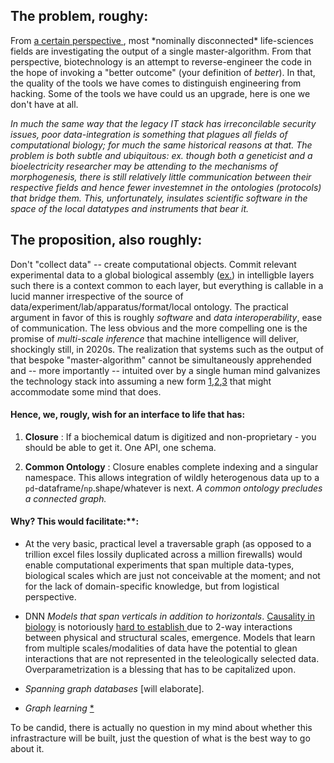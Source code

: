 ## The problem, roughy: 


From [  a certain perspective  ](https://eplex.cs.ucf.edu/papers/lehman_alife08.pdf), most \*nominally disconnected\* life-sciences fields are investigating the output of a single master-algorithm. From that perspective, biotechnology is an attempt to reverse-engineer the code in the hope of invoking a "better outcome" (your definition of *better*). In that, the quality of the tools we have comes to distinguish engineering from hacking. Some of the tools we have could us an upgrade, here is one we don't have at all.


*In much the same way that the legacy IT stack has irreconcilable security issues, poor data-integration is something that plagues all fields of computational biology; for much the same historical reasons at that. The problem is both subtle and ubiquitous: ex. though both a geneticist and a bioelectricity researcher may be attending to the mechanisms of morphogenesis, there is still relatively little communication between their respective fields and hence fewer investemnet in the ontologies (protocols) that bridge them. This, unfortunately, insulates scientific software in the space of the local datatypes and instruments that bear it.* 


## The proposition, also roughly:

Don't "collect data" -- create computational objects. Commit relevant experimental data to a global biological assembly ([ex.](https://pdb101.rcsb.org/learn/guide-to-understanding-pdb-data/biological-assemblies)) in intelligble layers such there is a context common to each layer, but everything is callable in a lucid manner irrespective of the source of data/experiment/lab/apparatus/format/local ontology.
The practical argument in favor of this is roughly  _software_ and _data interoperability_, ease of communication. The less obvious and the more compelling one is the promise of _multi-scale inference_ that machine intelligence will deliver, shockingly still, in 2020s.
The realization that systems such as the output of that bespoke "master-algorithm" cannot be simultaneously apprehended and -- more importantly -- intuited over by a single human mind galvanizes the technology stack into assuming a new form [1](https://arxiv.org/abs/2003.08445),[2](https://arxiv.org/abs/2002.09571),[3](https://arxiv.org/pdf/1901.01753.pdf) that might accommodate some mind that does.

#### Hence, we, rougly, wish for an interface to life that has:

1. **Closure** : If a biochemical datum is digitized and non-proprietary - you should be able to get it. One API, one schema.

2. **Common Ontology** : Closure enables complete indexing and a singular namespace. This allows integration of wildly heterogenous data up to a `pd`-dataframe/`np`.shape/whatever is next. _A common ontology precludes a connected graph._ 

#### Why? This would facilitate:**:

-  At the very basic, practical level a traversable graph (as opposed to a trillion excel files lossily duplicated across a million firewalls) would enable computational experiments that span multiple data-types, biological scales which are just not conceivable at the moment; and not for the lack of domain-specific knowledge, but from logistical perspective.

- DNN _Models that span verticals in addition to horizontals_. [ Causality in biology](https://www.biorxiv.org/content/10.1101/2020.05.03.074419v1) is notoriously [ hard to establish ](https://doi.org/10.1155/2020/8932526)due to 2-way interactions between physical and structural scales, emergence. Models that learn from multiple scales/modalities of data have the potential to glean interactions that are not represented in the teleologically selected data. Overparametrization is a blessing that has to be capitalized upon.

- _Spanning graph databases_ [will elaborate].

- _Graph learning_ [*](https://arxiv.org/abs/1810.00826)


To be candid, there is actually no question in my mind about whether this infrastracture will be built, just the question of what is the best way to go about it.

